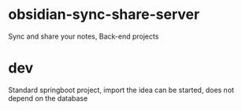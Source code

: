# obsidian-sync-share-server

Sync and share your notes, Back-end projects



# dev

Standard springboot project, import the idea can be started, does not depend on the database